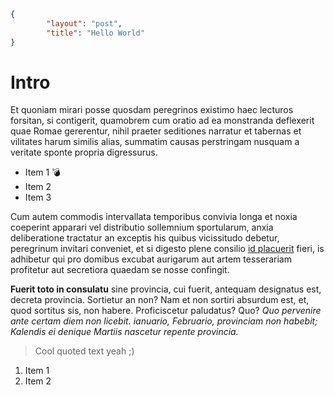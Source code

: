 ```json
{
		"layout": "post",
		"title": "Hello World"
}
```

# Intro

Et quoniam mirari posse quosdam peregrinos existimo haec lecturos forsitan, si contigerit, quamobrem cum oratio ad ea monstranda deflexerit quae Romae gererentur, nihil praeter seditiones narratur et tabernas et vilitates harum similis alias, summatim causas perstringam nusquam a veritate sponte propria digressurus.

* Item 1 :bomb:
* Item 2
* Item 3

Cum autem commodis intervallata temporibus convivia longa et noxia coeperint apparari vel distributio sollemnium sportularum, anxia deliberatione tractatur an exceptis his quibus vicissitudo debetur, peregrinum invitari conveniet, et si digesto plene consilio [id placuerit](http://google.com) fieri, is adhibetur qui pro domibus excubat aurigarum aut artem tesserariam profitetur aut secretiora quaedam se nosse confingit.

**Fuerit toto in consulatu** sine provincia, cui fuerit, antequam designatus est, decreta provincia. Sortietur an non? Nam et non sortiri absurdum est, et, quod sortitus sis, non habere. Proficiscetur paludatus? Quo? _Quo pervenire ante certam diem non licebit. ianuario, Februario, provinciam non habebit; Kalendis ei denique Martiis nascetur repente provincia._

> Cool quoted text yeah ;)

1. Item 1
2. Item 2
